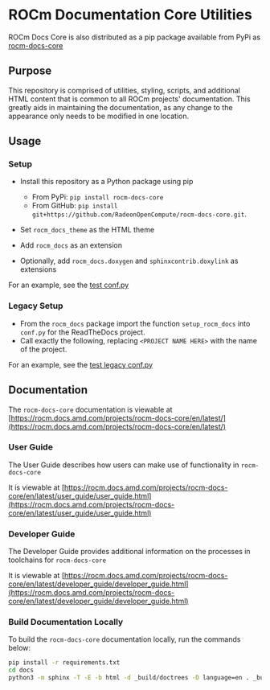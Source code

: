 # ROCm Documentation Core Utilities

ROCm Docs Core is also distributed as a pip package available from PyPi as
[rocm-docs-core](https://pypi.org/project/rocm-docs-core/)

## Purpose

This repository is comprised of utilities, styling, scripts, and additional HTML content that is common to all ROCm projects' documentation. This greatly aids in maintaining the documentation, as any change to the appearance only needs to be modified in one location.

## Usage

### Setup

- Install this repository as a Python package using pip
  - From PyPi: `pip install rocm-docs-core`
  - From GitHub: `pip install git+https://github.com/RadeonOpenCompute/rocm-docs-core.git`.

- Set `rocm_docs_theme` as the HTML theme
- Add `rocm_docs` as an extension
- Optionally, add `rocm_docs.doxygen` and `sphinxcontrib.doxylink` as extensions

For an example, see the [test conf.py](./tests/sites/doxygen/extension/conf.py)

### Legacy Setup

- From the `rocm_docs` package import the function `setup_rocm_docs` into `conf.py` for the ReadTheDocs project.
- Call exactly the following, replacing `<PROJECT NAME HERE>` with the name of the project.

For an example, see the [test legacy conf.py](./tests/sites/doxygen/legacy/conf.py)

## Documentation

The `rocm-docs-core` documentation is viewable at [https://rocm.docs.amd.com/projects/rocm-docs-core/en/latest/](https://rocm.docs.amd.com/projects/rocm-docs-core/en/latest/)

### User Guide

The User Guide describes how users can make use of functionality in `rocm-docs-core`

It is viewable at [https://rocm.docs.amd.com/projects/rocm-docs-core/en/latest/user_guide/user_guide.html](https://rocm.docs.amd.com/projects/rocm-docs-core/en/latest/user_guide/user_guide.html)

### Developer Guide

The Developer Guide provides additional information on the processes in toolchains for `rocm-docs-core`

It is viewable at [https://rocm.docs.amd.com/projects/rocm-docs-core/en/latest/developer_guide/developer_guide.html](https://rocm.docs.amd.com/projects/rocm-docs-core/en/latest/developer_guide/developer_guide.html)

### Build Documentation Locally

To build the `rocm-docs-core` documentation locally, run the commands below:

```bash
pip install -r requirements.txt
cd docs
python3 -m sphinx -T -E -b html -d _build/doctrees -D language=en . _build/html
```
